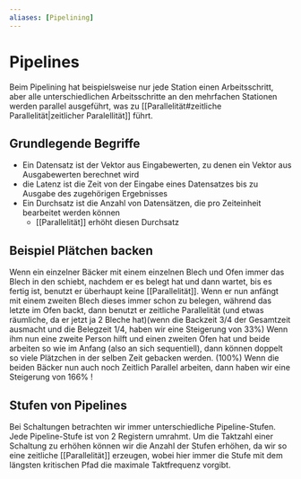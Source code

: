```yaml
---
aliases: [Pipelining]
---
```

# Pipelines
Beim Pipelining hat beispielsweise nur jede Station einen Arbeitsschritt, aber alle unterschiedlichen Arbeitsschritte an den mehrfachen Stationen werden parallel ausgeführt, was zu [[Parallelität#zeitliche Parallelität|zeitlicher Paralellität]] führt.
## Grundlegende Begriffe
- Ein Datensatz ist der Vektor aus Eingabewerten, zu denen ein Vektor aus Ausgabewerten berechnet wird
- die Latenz ist die Zeit von der Eingabe eines Datensatzes bis zu Ausgabe des zugehörigen Ergebnisses
- Ein Durchsatz ist die Anzahl von Datensätzen, die pro Zeiteinheit bearbeitet werden können
	- [[Parallelität]] erhöht diesen Durchsatz

## Beispiel Plätchen backen
Wenn ein einzelner Bäcker mit einem einzelnen Blech und Ofen immer das Blech in den schiebt, nachdem er es belegt hat und dann wartet, bis es fertig ist, benutzt er überhaupt keine [[Parallelität]].
Wenn er nun anfängt mit einem zweiten Blech dieses immer schon zu belegen, während das letzte im Ofen backt, dann benutzt er zeitliche Parallelität (und etwas räumliche, da er jetzt ja 2 Bleche hat)(wenn die Backzeit 3/4 der Gesamtzeit ausmacht und die Belegzeit 1/4, haben wir eine Steigerung von 33%)
Wenn ihm nun eine zweite Person hilft und einen zweiten Ofen hat und beide arbeiten so wie im Anfang (also an sich sequentiell), dann können doppelt so viele Plätzchen in der selben Zeit gebacken werden. (100%)
Wenn die beiden Bäcker nun auch noch Zeitlich Parallel arbeiten, dann haben wir eine Steigerung von 166% !
## Stufen von Pipelines
Bei Schaltungen betrachten wir immer unterschiedliche Pipeline-Stufen. Jede Pipeline-Stufe ist von 2 Registern umrahmt. 
Um die Taktzahl einer Schaltung zu erhöhen können wir die Anzahl der Stufen erhöhen, da wir so eine zeitliche [[Parallelität]] erzeugen, wobei hier immer die Stufe mit dem längsten kritischen Pfad die maximale Taktfrequenz vorgibt.